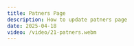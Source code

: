 ```yaml
---
title: Patners Page
description: How to update patners page
date: 2025-04-18
video: /video/21-patners.webm
---
```


